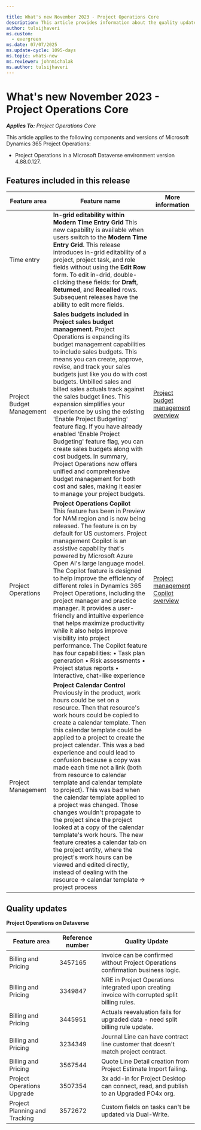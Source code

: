 ```yaml
---

title: What's new November 2023 - Project Operations Core
description: This article provides information about the quality updates that are available in the November 2023 release of Microsoft Dynamics 365 Project Operations Core.
author: tulsijhaveri
ms.custom:
  - evergreen
ms.date: 07/07/2025
ms.update-cycle: 1095-days
ms.topic: whats-new
ms.reviewer: johnmichalak 
ms.author: tulsijhaveri
---
```


# What's new November 2023 - Project Operations Core

_**Applies To:** Project Operations Core_

This article applies to the following components and versions of Microsoft Dynamics 365 Project Operations:

- Project Operations in a Microsoft Dataverse environment version 4.88.0.127.

## Features included in this release

| **Feature area** | **Feature name** | **More information** |
| --- | --- | --- |
| Time entry | **In-grid editability within Modern Time Entry Grid** This new capability is available when users switch to the **Modern Time Entry Grid**. This release introduces in-grid editability of a project, project task, and role fields without using the **Edit Row** form. To edit in-drid, double-clicking these fields: for **Draft**, **Returned**, and **Recalled** rows. Subsequent releases have the ability to edit more fields. |   |
| Project Budget Management | **Sales budgets included in Project sales budget management.** Project Operations is expanding its budget management capabilities to include sales budgets. This means you can create, approve, revise, and track your sales budgets just like you do with cost budgets. Unbilled sales and billed sales actuals track against the sales budget lines. This expansion simplifies your experience by using the existing 'Enable Project Budgeting' feature flag. If you have already enabled 'Enable Project Budgeting' feature flag, you can create sales budgets along with cost budgets. In summary, Project Operations now offers unified and comprehensive budget management for both cost and sales, making it easier to manage your project budgets. | [Project budget management overview](../budget/projectbudgetmanagement.md) |
|Project Operations | **Project Operations Copilot**</br>This feature has been in Preview for NAM region and is now being released. The feature is on by default for US customers. Project management Copilot is an assistive capability that's powered by Microsoft Azure Open AI's large language model. The Copilot feature is designed to help improve the efficiency of different roles in Dynamics 365 Project Operations, including the project manager and practice manager. It provides a user-friendly and intuitive experience that helps maximize productivity while it also helps improve visibility into project performance. The Copilot feature has four capabilities: •	Task plan generation  •	Risk assessments •	Project status reports •	Interactive, chat-like experience| [Project management Copilot overview](/dynamics365/project-operations/project-management/copilot-features) |
| Project Management | **Project Calendar Control** Previously in the product, work hours could be set on a resource. Then that resource's work hours could be copied to create a calendar template. Then this calendar template could be applied to a project to create the project calendar. This was a bad experience and could lead to confusion because a copy was made each time not a link (both from resource to calendar template and calendar template to project). This was bad when the calendar template applied to a project was changed. Those changes wouldn't propagate to the project since the project looked at a copy of the calendar template's work hours. The new feature creates a calendar tab on the project entity, where the project's work hours can be viewed and edited directly, instead of dealing with the resource -\> calendar template -\> project process |
 


## Quality updates 

**Project Operations on Dataverse**

| **Feature area** | **Reference number** | **Quality Update** |
| --- | --- | --- |
| Billing and Pricing | 3457165 | Invoice can be confirmed without Project Operations confirmation business logic. |
| Billing and Pricing | 3349847 | NRE in Project Operations integrated upon creating invoice with corrupted split billing rules. |
| Billing and Pricing | 3445951 | Actuals reevaluation fails for upgraded data - need split billing rule update. |
| Billing and Pricing | 3234349 | Journal Line can have contract line customer that doesn't match project contract. |
| Billing and Pricing | 3567544 | Quote Line Detail creation from Project Estimate Import failing. |
| Project Operations Upgrade | 3507354 | 3x add-in for Project Desktop can connect, read, and publish to an Upgraded PO4x org. |
| Project Planning and Tracking | 3572672 | Custom fields on tasks can't be updated via Dual-Write. |
